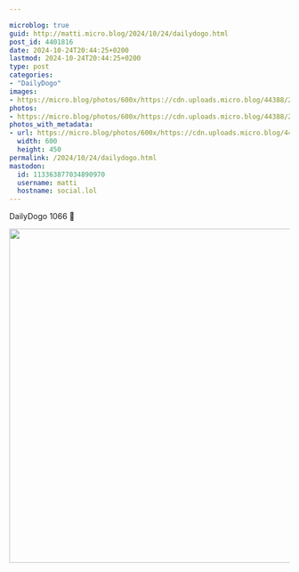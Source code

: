 ```yaml
---

microblog: true
guid: http://matti.micro.blog/2024/10/24/dailydogo.html
post_id: 4401816
date: 2024-10-24T20:44:25+0200
lastmod: 2024-10-24T20:44:25+0200
type: post
categories:
- "DailyDogo"
images:
- https://micro.blog/photos/600x/https://cdn.uploads.micro.blog/44388/2024/69279473a0a440ceb96f14c0d05becdf.jpg
photos:
- https://micro.blog/photos/600x/https://cdn.uploads.micro.blog/44388/2024/69279473a0a440ceb96f14c0d05becdf.jpg
photos_with_metadata:
- url: https://micro.blog/photos/600x/https://cdn.uploads.micro.blog/44388/2024/69279473a0a440ceb96f14c0d05becdf.jpg
  width: 600
  height: 450
permalink: /2024/10/24/dailydogo.html
mastodon:
  id: 113363877034890970
  username: matti
  hostname: social.lol
---
```

DailyDogo 1066 🐶

<img src="https://micro.blog/photos/600x/https://blog.martin-haehnel.de/uploads/2024/69279473a0a440ceb96f14c0d05becdf.jpg" width="600" alt="" />
